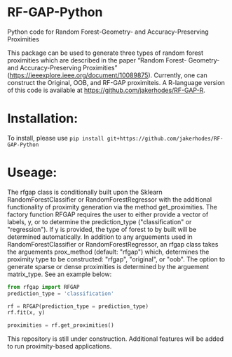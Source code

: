 # RF-GAP-Python
Python code for Random Forest-Geometry- and Accuracy-Preserving Proximities

This package can be used to generate three types of random forest proximities which are described in the paper “Random Forest- Geometry- and Accuracy-Preserving Proximities” (https://ieeexplore.ieee.org/document/10089875). Currently, one can construct the Original, OOB, and RF-GAP proximiteis. A R-language version of this code is available at https://github.com/jakerhodes/RF-GAP-R.

# Installation:
To install, please use ```pip install git+https://github.com/jakerhodes/RF-GAP-Python```
# Useage:

The rfgap class is conditionally built upon the Sklearn RandomForestClassifier or RandomForestRegressor with the additional functionality of proximity generation via the method get_proximities. The factory function RFGAP requires the user to either provide a vector of labels, y, or to determine the prediction_type ("classification" or "regression"). If y is provided, the type of forest to by built will be determined automatically. In addition to any arguements used in RandomForestClassifier or RandomForestRegressor, an rfgap class takes the arguements prox_method (default: "rfgap") which, determines the proximity type to be constructed: "rfgap", "original", or "oob". The option to generate sparse or dense proximities is determined by the arguement matrix_type. See an example below:


```python
from rfgap import RFGAP
prediction_type = 'classification'

rf = RFGAP(prediction_type = prediction_type)
rf.fit(x, y)

proximities = rf.get_proximities()

```


This repository is still under construction. Additional features will be added to run proximity-based applications. 

